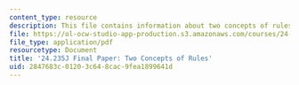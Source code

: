 ```yaml
---
content_type: resource
description: This file contains information about two concepts of rules.
file: https://ol-ocw-studio-app-production.s3.amazonaws.com/courses/24-235j-philosophy-of-law-spring-2012/2847683c01203c648cac9fea1899641d_MIT24_235JS12_Rawlsonrules.pdf
file_type: application/pdf
resourcetype: Document
title: '24.235J Final Paper: Two Concepts of Rules'
uid: 2847683c-0120-3c64-8cac-9fea1899641d
---
```

